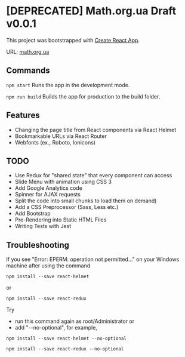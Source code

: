 # [DEPRECATED] Math.org.ua Draft v0.0.1

This project was bootstrapped with [Create React App](https://github.com/facebookincubator/create-react-app).

URL: [math.org.ua](https://math.org.ua/)

## Commands

```npm start```
Runs the app in the development mode.

```npm run build```
Builds the app for production to the build folder.

## Features

* Changing the page title from React components via React Helmet
* Bookmarkable URLs via React Router
* Webfonts (ex., Roboto, Ionicons)

## TODO

* Use Redux for "shared state" that every component can access
* Slide Menu with animation using CSS 3
* Add Google Analytics code
* Spinner for AJAX requests
* Split the code into small chunks to load them on demand)
* Add a CSS Preprocessor (Sass, Less etc.)
* Add Bootstrap
* Pre-Rendering into Static HTML Files
* Writing Tests with Jest

## Troubleshooting

If you see "Error: EPERM: operation not permitted..." on your Windows machine after using the command
```
npm install --save react-helmet
```
or
```
npm install --save react-redux
```

Try 

* run this command again as root/Administrator or
* add "--no-optional", for example,
```
npm install --save react-helmet --no-optional
```
```
npm install --save react-redux --no-optional
```

